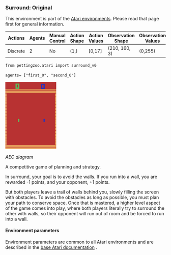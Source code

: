
### Surround: Original

This environment is part of the [Atari environments](atari). Please read that page first for general information.

| Actions | Agents  | Manual Control | Action Shape | Action Values | Observation Shape | Observation Values |
|---------|---------|----------------|--------------|---------------|-------------------|--------------------|
| Discrete  | 2 | No      | (1,)    | [0,17]         | (210, 160, 3)         | (0,255)            |

`from pettingzoo.atari import surround_v0`

`agents= ["first_0", "second_0"]`

![surround gif](docs/atari/atari_surround.gif)

*AEC diagram*

A competitive game of planning and strategy.

In surround, your goal is to avoid the walls. If you run into a wall, you are rewarded -1 points, and your opponent, +1 points.

But both players leave a trail of walls behind you, slowly filling the screen with obstacles. To avoid the obstacles as long as possible, you must plan your path to conserve space. Once that is mastered, a higher level aspect of the game comes into play, where both players literally try to surround the other with walls, so their opponent will run out of room and be forced to run into a wall.


#### Environment parameters

Environment parameters are common to all Atari environments and are described in the [base Atari documentation](atari) .
